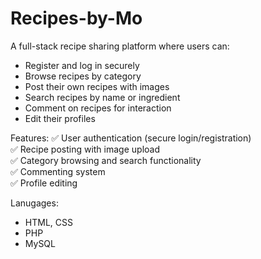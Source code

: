 # Recipes-by-Mo

A full-stack recipe sharing platform where users can:

- Register and log in securely
- Browse recipes by category
- Post their own recipes with images
- Search recipes by name or ingredient
- Comment on recipes for interaction
- Edit their profiles

Features:
✅ User authentication (secure login/registration)  
✅ Recipe posting with image upload  
✅ Category browsing and search functionality  
✅ Commenting system  
✅ Profile editing

Lanugages:

- HTML, CSS
- PHP
- MySQL
